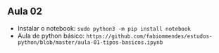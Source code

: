 ## Aula 02

- Instalar o notebook:
 ``` sudo python3 -m pip install notebook ```
- Aula de python básico:
 ``` https://github.com/fabiommendes/estudos-python/blob/master/aula-01-tipos-basicos.ipynb ```




